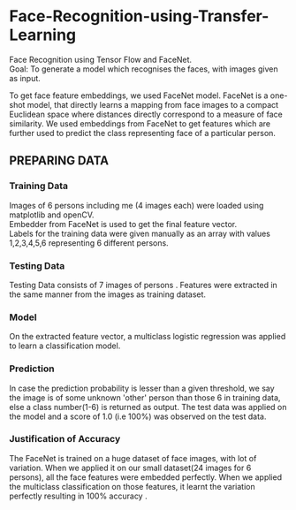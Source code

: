 # Face-Recognition-using-Transfer-Learning
Face Recognition using Tensor Flow and FaceNet.</br>
Goal: To generate a model which recognises the faces, with images given as input.


To get face feature embeddings, we used FaceNet model.
FaceNet is a one-shot model, that directly learns a mapping from face images to a compact Euclidean space where distances directly correspond to a measure of face similarity. We used embeddings from FaceNet to get features which are further used to predict the class representing face of a particular person.

## PREPARING DATA ##
### Training Data ### 
 Images of 6 persons including me (4 images each) were loaded using matplotlib and openCV.</br>
 Embedder from FaceNet is used to get the final feature vector.</br>
 Labels for the training data were given manually as an array with values 1,2,3,4,5,6 representing 6 different persons.
 
 ### Testing Data ###
 Testing Data consists of 7 images of persons .
 Features were extracted in the same manner from the images as training dataset.
 
 ### Model ###
 On the extracted feature vector, a multiclass logistic regression was applied to learn a classification model.
 
 ### Prediction ###
 In case the prediction probability is lesser than a given threshold, we say the image is of some unknown 'other' person than    those 6 in training data, else a class number(1-6) is returned as output.
 The test data was applied on the model and a score of 1.0 (i.e 100%) was observed on the test data.
### Justification of Accuracy ###
The FaceNet is trained on a huge dataset of face images, with lot of variation. When we applied it on our small dataset(24 images for 6 persons), all the face features were embedded perfectly. When we applied the multiclass classification on those features, it learnt the variation perfectly resulting in 100% accuracy .
